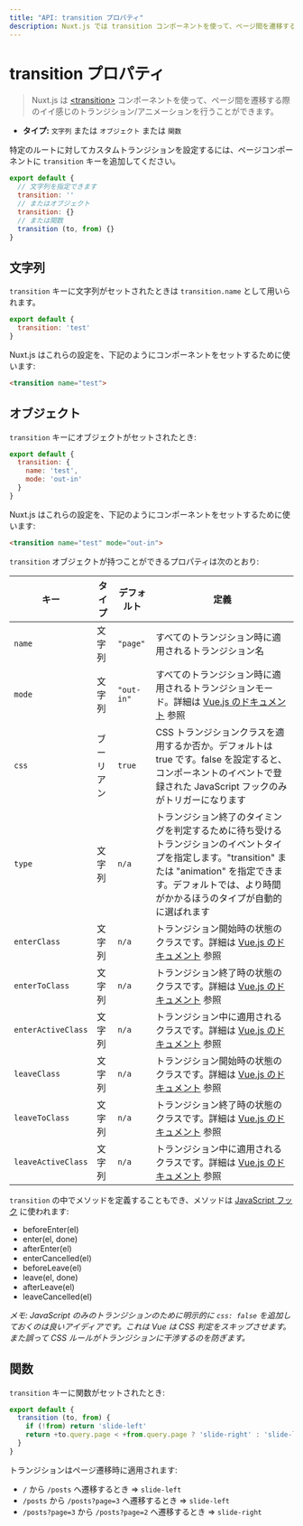 ```yaml
---
title: "API: transition プロパティ"
description: Nuxt.js では transition コンポーネントを使って、ページ間を遷移する際のイイ感じのトランジション/アニメーションを行うことができます。
---
```


<!-- title: "API: The transition Property" -->
<!-- description: Nuxt.js uses the transition component to let you create amazing transitions/animations between your pages. -->

<!-- # The transition Property -->

# transition プロパティ

<!-- \> Nuxt.js uses the  [&lt;transition&gt;](http://vuejs.org/v2/guide/transitions.html#Transitioning-Single-Elements-Components) component to let you create amazing transitions/animations between your pages. -->

> Nuxt.js は [&lt;transition&gt;](http://vuejs.org/v2/guide/transitions.html#Transitioning-Single-Elements-Components) コンポーネントを使って、ページ間を遷移する際のイイ感じのトランジション/アニメーションを行うことができます。

<!-- - **Type:** `String` or `Object` or `Function` -->

- **タイプ:** `文字列` または `オブジェクト` または `関数`

<!-- To define a custom transition for a specific route, simply add the `transition` key to the page component. -->

特定のルートに対してカスタムトランジションを設定するには、ページコンポーネントに `transition` キーを追加してください。

<!-- ```js -->
<!-- export default { -->
<!--   // Can be a String -->
<!--   transition: '' -->
<!--   // Or an Object -->
<!--   transition: {} -->
<!--   // or a Function -->
<!--   transition (to, from) {} -->
<!-- } -->
<!-- ``` -->

```js
export default {
  // 文字列を指定できます
  transition: ''
  // またはオブジェクト
  transition: {}
  // または関数
  transition (to, from) {}
}
```

<!-- ## String -->

## 文字列

<!-- If the `transition` key is set as a string, it will be used as the `transition.name`. -->

`transition` キーに文字列がセットされたときは `transition.name` として用いられます。

```js
export default {
  transition: 'test'
}
```

<!-- Nuxt.js will use these settings to set the component as follows: -->

Nuxt.js はこれらの設定を、下記のようにコンポーネントをセットするために使います:

```html
<transition name="test">
```

<!-- ## Object -->

## オブジェクト

<!-- If the `transition` key is set as an object: -->

`transition` キーにオブジェクトがセットされたとき:

```js
export default {
  transition: {
    name: 'test',
    mode: 'out-in'
  }
}
```

<!-- Nuxt.js will use these settings to set the component as follows: -->

Nuxt.js はこれらの設定を、下記のようにコンポーネントをセットするために使います:

```html
<transition name="test" mode="out-in">
```

<!-- The following properties that the `transition` object can have: -->

`transition` オブジェクトが持つことができるプロパティは次のとおり:

<!-- | key  | Type | Default | definition | -->
<!-- |------|------|---------|-----------| -->
<!-- | `name` | String | `"page"` | The transition name applied on all the routes transitions. | -->
<!-- | `mode` | String | `"out-in"` | The transition mode applied on all routes, see [Vue.js documentation](http://vuejs.org/v2/guide/transitions.html#Transition-Modes). | -->
<!-- | `css` | Boolean | `true` | Whether to apply CSS transition classes. Defaults to true. If set to false, will only trigger JavaScript hooks registered via component events. | -->
<!-- | `type` | String | `n/a` | Specify the type of transition events to wait for to determine transition end timing. Available values are "transition" and "animation". By default, it will automatically detect the type that has a longer duration. | -->
<!-- | `enterClass` | String | `n/a` | The starting state of the transition class. See [Vue.js documentation](https://vuejs.org/v2/guide/transitions.html#Custom-Transition-Classes) | -->
<!-- | `enterToClass` | String | `n/a` | The ending state for the transition. See [Vue.js documentation](https://vuejs.org/v2/guide/transitions.html#Custom-Transition-Classes) | -->
<!-- | `enterActiveClass` | String | `n/a` | The class applied across the entire transition duration. See [Vue.js documentation](https://vuejs.org/v2/guide/transitions.html#Custom-Transition-Classes) | -->
<!-- | `leaveClass` | String | `n/a` | The starting state of the transition class. See [Vue.js documentation](https://vuejs.org/v2/guide/transitions.html#Custom-Transition-Classes) | -->
<!-- | `leaveToClass` | String | `n/a` | The ending state for the transition. See [Vue.js documentation](https://vuejs.org/v2/guide/transitions.html#Custom-Transition-Classes) | -->
<!-- | `leaveActiveClass` | String | `n/a` | The class applied across the entire transition duration. See [Vue.js documentation](https://vuejs.org/v2/guide/transitions.html#Custom-Transition-Classes) | -->

| キー | タイプ | デフォルト | 定義 |
|------|------|---------|-----------|
| `name` | 文字列 | `"page"` | すべてのトランジション時に適用されるトランジション名 |
| `mode` | 文字列 | `"out-in"` | すべてのトランジション時に適用されるトランジションモード。詳細は [Vue.js のドキュメント](http://vuejs.org/v2/guide/transitions.html#Transition-Modes) 参照 |
| `css` | ブーリアン | `true` | CSS トランジションクラスを適用するか否か。デフォルトは true です。false を設定すると、コンポーネントのイベントで登録された JavaScript フックのみがトリガーになります |
| `type` | 文字列 | `n/a` | トランジション終了のタイミングを判定するために待ち受けるトランジションのイベントタイプを指定します。"transition" または "animation" を指定できます。デフォルトでは、より時間がかかるほうのタイプが自動的に選ばれます |
| `enterClass` | 文字列 | `n/a` | トランジション開始時の状態のクラスです。詳細は [Vue.js のドキュメント](https://vuejs.org/v2/guide/transitions.html#Custom-Transition-Classes) 参照 |
| `enterToClass` | 文字列 | `n/a` | トランジション終了時の状態のクラスです。詳細は [Vue.js のドキュメント](https://vuejs.org/v2/guide/transitions.html#Custom-Transition-Classes) 参照 |
| `enterActiveClass` | 文字列 | `n/a` | トランジション中に適用されるクラスです。詳細は [Vue.js のドキュメント](https://vuejs.org/v2/guide/transitions.html#Custom-Transition-Classes) 参照 |
| `leaveClass` | 文字列 | `n/a` | トランジション開始時の状態のクラスです。詳細は [Vue.js のドキュメント](https://vuejs.org/v2/guide/transitions.html#Custom-Transition-Classes) 参照 |
| `leaveToClass` | 文字列 | `n/a` | トランジション終了時の状態のクラスです。詳細は [Vue.js のドキュメント](https://vuejs.org/v2/guide/transitions.html#Custom-Transition-Classes) 参照 |
| `leaveActiveClass` | 文字列 | `n/a` | トランジション中に適用されるクラスです。詳細は [Vue.js のドキュメント](https://vuejs.org/v2/guide/transitions.html#Custom-Transition-Classes) 参照 |

<!-- You can also define methods in the `transition`, these are for the [JavaScript hooks](https://vuejs.org/v2/guide/transitions.html#JavaScript-Hooks): -->

`transition` の中でメソッドを定義することもでき、メソッドは [JavaScript フック](https://vuejs.org/v2/guide/transitions.html#JavaScript-Hooks) に使われます:

- beforeEnter(el)
- enter(el, done)
- afterEnter(el)
- enterCancelled(el)
- beforeLeave(el)
- leave(el, done)
- afterLeave(el)
- leaveCancelled(el)

<!-- *Note: it’s also a good idea to explicitly add `css: false` for JavaScript-only transitions so that Vue can skip the CSS detection. This also prevents CSS rules from accidentally interfering with the transition.* -->

*メモ: JavaScript のみのトランジションのために明示的に `css: false` を追加しておくのは良いアイディアです。これは Vue は CSS 判定をスキップさせます。また誤って CSS ルールがトランジションに干渉するのを防ぎます。*

<!-- ## Function -->

## 関数

<!-- If the `transition` key is set as a function: -->

`transition` キーに関数がセットされたとき:

```js
export default {
  transition (to, from) {
    if (!from) return 'slide-left'
    return +to.query.page < +from.query.page ? 'slide-right' : 'slide-left'
  }
}
```

<!-- Transitions applied on navigation: -->

トランジションはページ遷移時に適用されます:

<!-- - `/` to `/posts` => `slide-left` -->
<!-- - `/posts` to `/posts?page=3` => `slide-left` -->
<!-- - `/posts?page=3` to `/posts?page=2` => `slide-right` -->

- `/` から `/posts` へ遷移するとき => `slide-left`
- `/posts` から `/posts?page=3` へ遷移するとき => `slide-left`
- `/posts?page=3` から `/posts?page=2` へ遷移するとき => `slide-right`
